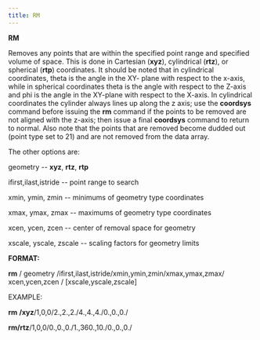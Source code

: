 ```yaml
---
title: RM
---
```


 **RM**

  Removes any points that are within the specified point range and
  specified volume of space. This is done in Cartesian (**xyz**),
  cylindrical (**rtz**), or spherical (**rtp**) coordinates. It should
  be noted that in cylindrical coordinates, theta is the angle in the
  XY- plane with respect to the x-axis, while in spherical coordinates
  theta is the angle with respect to the Z-axis and phi is the angle
  in the XY-plane with respect to the X-axis. In cylindrical
  coordinates the cylinder always lines up along the z axis; use the
  **coordsys** command before issuing the **rm** command if the points
  to be removed are not aligned with the z-axis; then issue a final
  **coordsys** command to return to normal. Also note that the points
  that are removed become dudded out (point type set to 21) and are
  not removed from the data array.
 
  The other options are:
 
  geometry -- **xyz**, **rtz**, **rtp**

  ifirst,ilast,istride -- point range to search

  xmin, ymin, zmin -- minimums of geometry type coordinates

  xmax, ymax, zmax -- maximums of geometry type coordinates

  xcen, ycen, zcen -- center of removal space for geometry

  xscale, yscale, zscale -- scaling factors for geometry limits


 **FORMAT:**

  **rm** / geometry
  /ifirst,ilast,istride/xmin,ymin,zmin/xmax,ymax,zmax/ xcen,ycen,zcen
  / [xscale,yscale,zscale]

 EXAMPLE:

 **rm** **/xyz**/1,0,0/2.,2.,2./4.,4.,4./0.,0.,0./

 **rm/rtz**/1,0,0/0.,0.,0./1.,360.,10./0.,0.,0./
